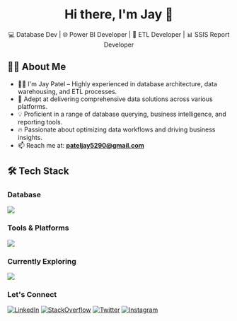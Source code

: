 <h1 align="center">Hi there, I'm Jay 👋</h1>
 
<p align="center">
💻 Database Dev | 🌐 Power BI Developer | 🔄 ETL Developer | 📊 SSIS Report Developer  
</p>

## 👨‍💻 About Me
* 🧑‍💻 I'm Jay Patel – Highly experienced in database architecture, data warehousing, and ETL processes.
* 🚀 Adept at delivering comprehensive data solutions across various platforms.
* 💡 Proficient in a range of database querying, business intelligence, and reporting tools.
* 🔥 Passionate about optimizing data workflows and driving business insights.
* 📫 Reach me at: **pateljay5290@gmail.com**
 
 
## 🛠️ Tech Stack
### Database
<p>
<img src="https://go-skill-icons.vercel.app/api/icons?i=sqlserver,postgres,mongo,mysql" />
</p>
 
### Tools & Platforms
<p>
<img src="https://go-skill-icons.vercel.app/api/icons?i=git,github,vscode,pycharm,visualstudio,azure,jira,postman,windows,powerbi,ssis,ssrs"/>
</p>
 
### Currently Exploring
<p>
<img src="https://go-skill-icons.vercel.app/api/icons?i=mongodb,python" />
</p>
 
### Let's Connect

[![LinkedIn](https://go-skill-icons.vercel.app/api/icons?i=linkedin)](https://www.linkedin.com/in/pateljay5290/)
[![StackOverflow](https://go-skill-icons.vercel.app/api/icons?i=stackoverflow)](https://stackoverflow.com/users/7773223/jay-patel/)
[![Twitter](https://go-skill-icons.vercel.app/api/icons?i=x)](https://x.com/pateljay_9/)
[![Instagram](https://go-skill-icons.vercel.app/api/icons?i=instagram)](https://www.instagram.com/pateljay_9/)